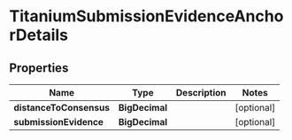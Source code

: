

# TitaniumSubmissionEvidenceAnchorDetails


## Properties

| Name | Type | Description | Notes |
|------------ | ------------- | ------------- | -------------|
|**distanceToConsensus** | **BigDecimal** |  |  [optional] |
|**submissionEvidence** | **BigDecimal** |  |  [optional] |



